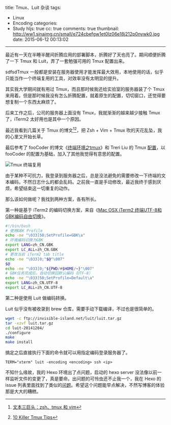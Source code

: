 title: Tmux、Luit 杂谈
tags:
  - Linux
  - Encoding
categories:
  - Study
hljs: true
cc: true
comments: true
thumbnail: http://ww1.sinaimg.cn/small/e724cbefgw1et0lz06e18j212p0nywk0.jpg
date: 2015-06-12 00:13:02
---

最近有一天在半睡半醒间折腾应用的部署脚本，折腾好了天也亮了。期间顺便折腾了一下 Tmux 和 Luit，弄了一套勉强可用的 Tmux 配置出来。

sdfsdTmux 一般都是安装在服务器使用才能发挥最大效用，本地使用的话，似乎只能当作一个终端复用的工具，对效率没有太明显的提升。

<!-- more --><!-- indicate-the-source -->

其实我大学期间就有用过 Tmux，而且那时候我还给实验室的服务器装了个 Tmux 来用着。但是那时候我没有怎么折腾配置，就着原生的配置，切切窗口，还觉得要想复制一个东西太麻烦了。

后来工作之后，公司的服务器上面没有 Tmux，我就渐渐的越来越少接触 Tmux 了，iTerm2 太好用也是其中一个原因。

最近我看到几篇关于 Tmux 的博文[^1][^2]，把 Zsh + Vim + Tmux 吹的天花乱坠，我的心里又开始长草。

[^1]: [文本三巨头：zsh、tmux 和 vim][2]
[^2]: [10 Killer Tmux Tips][5]

最后参考了 fooCoder 的博文《[终端环境之tmux][3]》和 Treri Liu 的 Tmux [配置][4]，以 fooCoder 的配置为基础，加入了其他我觉得有意思的配置。

![Tmux 终端复用](http://ww1.sinaimg.cn/large/e724cbefgw1et0lz06e18j212p0nywk0.jpg)

由于某种不可抗力，我登录到服务器之后，总是没法避免的需要修改一下终端的文本编码，不然日志什么的都会乱码。之前我一直是手动修改，最近我终于感到厌烦，希望结束这一切重复的动作。

那么该如何做呢？我找到两种方案，各有所长。

第一种是基于 iTerm2 的编码切换方案，来自《[Mac OSX iTerm2 终端UTF-8和GBK编码自由切换][6]》。

```bash
#!/bin/bash
# 使用GBK Profile
echo -ne "\033]50;SetProfile=GBK\a"
# 环境编码切换为GBK
export LANG=zh_CN.GBK
export LC_ALL=zh_CN.GBK
# 更改当前 iTerm2 tab title
echo -ne "\033]0;"$@"\007"
$@
echo -ne "\033]0;"${PWD/#$HOME/~}"\007"
# GBK任务完成后，自动切换回默认编码（UTF-8）
echo -ne "\033]50;SetProfile=Default\a"
export LANG=zh_CN.UTF-8
export LC_ALL=zh_CN.UTF-8
```

第二种是使用 Luit 做编码转换。

Luit 似乎没有被收录到 brew 仓库，需要手动下载编译，不过也是很简单的。

```bash
wget -c ftp://invisible-island.net/luit/luit.tar.gz
tar -xzvf luit.tar.gz
cd luit-20141204/
./configure
make
make install
```

搞定之后直接执行下面的命令就可以用指定编码登录服务器了。

```
TERM="xterm" luit -encoding <encoding> ssh <ip>
```

不知什么缘故，我的 Hexo 环境出了点问题，启动的 hexo server 没法像以前一样监听文件的变更了，真是要命。出问题的可怜虫还不止我一个，我在 Hexo 的 issue 列表里面找到了类似的[问题][1]。希望这个问题能早点解决，不然写博客的体验那是大大的糟糕。

[1]: https://github.com/hexojs/hexo/issues/1175
[2]: http://blog.jobbole.com/86571/
[3]: http://foocoder.com/blog/zhong-duan-huan-jing-zhi-tmux.html
[4]: https://github.com/Treri/dotfile/blob/master/tmux/tmux.conf
[5]: http://www.sitepoint.com/10-killer-tmux-tips/
[6]: http://blog.chenxiaosheng.com/posts/2013-10-29/mac_osx_iterm2_utf8_gbk_switch.html

